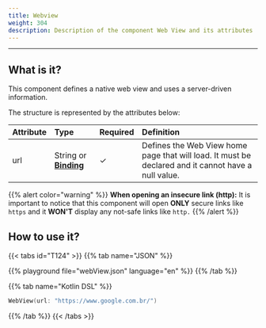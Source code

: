 ```yaml
---
title: Webview
weight: 304
description: Description of the component Web View and its attributes
---
```


---

## What is it?

This component defines a native web view and uses a server-driven information.

The structure is represented by the attributes below:

| Attribute | Type                                                   | Required | Definition                                                                                          |
| :-------- | :----------------------------------------------------- | :------- | :-------------------------------------------------------------------------------------------------- |
| url       | String or [**Binding**](/pt/home/api/context#bindings) | ✓        | Defines the Web View home page that will load. It must be declared and it cannot have a null value. |

{{% alert color="warning" %}}
**When opening an insecure link \(http\):** It is important to notice that this component will open **ONLY** secure links like `https` and it **WON'T** display any not-safe links like `http.`
{{% /alert %}}

## How to use it?

{{< tabs id="T124" >}}
{{% tab name="JSON" %}}

<!-- json-playground:webView.json
{
    "_beagleComponent_": "beagle:webView",
    "url": "https://www.google.com.br/"
}
-->

{{% playground file="webView.json" language="en" %}}
{{% /tab %}}

{{% tab name="Kotlin DSL" %}}

```kotlin
WebView(url: "https://www.google.com.br/")
```

{{% /tab %}}
{{< /tabs >}}
